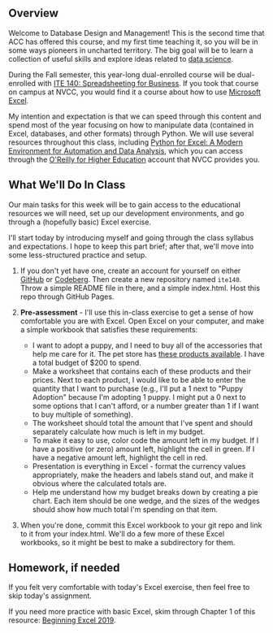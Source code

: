 ## Overview

Welcome to Database Design and Management! This is the second time that ACC has offered this course, and my first time teaching it, so you will be in some ways pioneers in uncharted territory. The big goal will be to learn a collection of useful skills and explore ideas related to [data science](https://en.wikipedia.org/wiki/Data_science).

During the Fall semester, this year-long dual-enrolled course will be dual-enrolled with [ITE 140: Spreadsheeting for Business](https://courses.vccs.edu/courses/ITE140-Spreadsheet%20Software). If you took that course on campus at NVCC, you would find it a course about how to use [Microsoft Excel](https://en.wikipedia.org/wiki/Microsoft_Excel).

My intention and expectation is that we can speed through this content and spend most of the year focusing on how to manipulate data (contained in Excel, databases, and other formats) through Python. We will use several resources throughout this class, including [Python for Excel: A Modern Environment for Automation and Data Analysis](https://www.oreilly.com/library/view/python-for-excel/9781492080992/), which you can access through the [O'Reilly for Higher Education](https://learning-oreilly-com.eznvcc.vccs.edu/home/) account that NVCC provides you.


## What We'll Do In Class

Our main tasks for this week will be to gain access to the educational resources we will need, set up our development environments, and go through a (hopefully basic) Excel exercise.

I'll start today by introducing myself and going through the class syllabus and expectations. I hope to keep this part brief; after that, we'll move into some less-structured practice and setup.

1. If you don't yet have one, create an account for yourself on either [GitHub](https://github.com/) or [Codeberg](https://codeberg.org/). Then create a new repository named `ite140`. Throw a simple README file in there, and a simple index.html. Host this repo through GitHub Pages.

2. **Pre-assessment** - I'll use this in-class exercise to get a sense of how comfortable you are with Excel. Open Excel on your computer, and make a simple workbook that satisfies these requirements:
    - I want to adopt a puppy, and I need to buy all of the accessories that help me care for it. The pet store has [these products available](https://oakdome.com/k5/lesson-plans/excel/images/puppy-pet-adoption-price-list.gif). I have a total budget of $200 to spend.
    - Make a worksheet that contains each of these products and their prices. Next to each product, I would like to be able to enter the quantity that I want to purchase (e.g., I'll put a 1 next to "Puppy Adoption" because I'm adopting 1 puppy. I might put a 0 next to some options that I can't afford, or a number greater than 1 if I want to buy multiple of something).
    - The worksheet should total the amount that I've spent and should separately calculate how much is left in my budget.
    - To make it easy to use, color code the amount left in my budget. If I have a positive (or zero) amount left, highlight the cell in green. If I have a negative amount left, highlight the cell in red.
    - Presentation is everything in Excel - format the currency values appropriately, make the headers and labels stand out, and make it obvious where the calculated totals are.
    - Help me understand how my budget breaks down by creating a pie chart. Each item should be one wedge, and the sizes of the wedges should show how much total I'm spending on that item.

3. When you're done, commit this Excel workbook to your git repo and link to it from your index.html. We'll do a few more of these Excel workbooks, so it might be best to make a subdirectory for them.

## Homework, if needed

If you felt very comfortable with today's Excel exercise, then feel free to skip today's assignment.

If you need more practice with basic Excel, skim through Chapter 1 of this resource: [Beginning Excel 2019](https://openoregon.pressbooks.pub/beginningexcel19/front-matter/introduction/).
